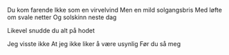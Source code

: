 Du kom farende
Ikke som en virvelvind
Men en mild solgangsbris
Med løfte om svale netter
Og solskinn neste dag

Likevel snudde du alt på hodet 

Jeg visste ikke 
At jeg ikke liker å være usynlig
Før du så meg
